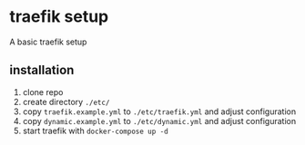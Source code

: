 # traefik setup

A basic traefik setup

## installation

1. clone repo
2. create directory `./etc/`
3. copy `traefik.example.yml` to `./etc/traefik.yml` and adjust configuration
4. copy `dynamic.example.yml` to `./etc/dynamic.yml` and adjust configuration
5. start traefik with `docker-compose up -d`
